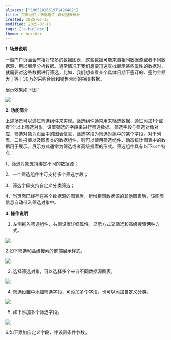 ```yaml
---
aliases: ["1965182651971496482"]
title: 页面组件：筛选组件-联动图表统计
created: 2025-07-15
modified: 2025-07-15
tags: ['e-builder']
theme: e-builder
---
```


**1. 场景说明**

一般门户页面会有相对较多的数据图表，这些数据可能来自相同数据源或者不同数据源，用以展示分析数据。通常情况下我们想要迅速查找展示某些属性的数据时，就需要对这些数据进行筛选，比如，我们想查看某个具体日期下签订的、签约金额大于等于30万的采购合同和销售合同的相关数据。

展示效果如下图：

![](https://myhelpdoc.oss-cn-heyuan.aliyuncs.com/mdimages/13990cf9a75c9ddf4eb101506f7187d6.jpg)

**2. **功**能简介**

上述场景可以通过筛选组件来实现。筛选组件通常用来筛选数据，通过添加1个或者1个以上筛选对象，设置筛选的字段来进行筛选数据。筛选字段与筛选对像对应，筛选对象为页面中的图表信息，筛选字段为筛选对象中的某个字段。对于列表、二维报表以及图表类的数据组件，则可以使用筛选组件，动态统计图表中的数据用于展示。展示方式通常为筛选或者高级搜索的形式。筛选组件具有以下四个特点：

1、筛选对象支持绑定不同的数据源；

2、一个筛选组件中可支持多个筛选字段；

3、筛选字段支持自定义分类筛选；

4、当页面已经存在某个数据源的图表后，新增相同数据源的其他图表后，该图表信息自动带入筛选对象中。

**3. 操作说明**

1. 左侧拖入筛选组件，右侧设置详细属性，显示方式又筛选和高级搜索两种方式。

![](https://myhelpdoc.oss-cn-heyuan.aliyuncs.com/mdimages/86e3844901a97bc1b649da7729c3f358.jpg)

2.如下筛选和高级搜索的前端展示样式。

![](https://myhelpdoc.oss-cn-heyuan.aliyuncs.com/mdimages/cbc52efba686eb31c5c4b2ea6986e77f.jpg)

3. 选择筛选对象，可以选择多个来自不同数据源图表。

![](https://myhelpdoc.oss-cn-heyuan.aliyuncs.com/mdimages/d168025edfe03187c4ddad516664201d.jpg)

4. 筛选设置中添加筛选字段，可添加多个字段，也可以添加自定义分类。

![](https://myhelpdoc.oss-cn-heyuan.aliyuncs.com/mdimages/4615bc5893973ed37ab4a268e4fc9358.jpg)

5. 如下添加多个筛选字段。

![](https://myhelpdoc.oss-cn-heyuan.aliyuncs.com/mdimages/0df218cebf755921940aab0ede3f90a5.jpg)

6.如下添加自定义字段，并设置条件参数。

